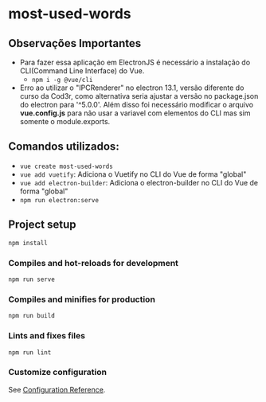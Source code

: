 # most-used-words

##  Observações Importantes
- Para fazer essa aplicação em ElectronJS é necessário a instalação do CLI(Command Line Interface) do Vue.
  - `npm i -g @vue/cli`
- Erro ao utilizar o "IPCRenderer" no electron 13.1, versão diferente do curso da Cod3r, como alternativa seria ajustar a versão no package.json do electron para '^5.0.0'. Além disso foi necessário modificar o arquivo **vue.config.js** para não usar a variavel com elementos do CLI mas sim somente o module.exports.

## Comandos utilizados:
- `vue create most-used-words`
- `vue add vuetify`: Adiciona o Vuetify no CLI do Vue de forma "global"
- `vue add electron-builder`: Adiciona o electron-builder no CLI do Vue de forma "global"
- `npm run electron:serve`

## Project setup
```
npm install
```

### Compiles and hot-reloads for development
```
npm run serve
```

### Compiles and minifies for production
```
npm run build
```

### Lints and fixes files
```
npm run lint
```

### Customize configuration
See [Configuration Reference](https://cli.vuejs.org/config/).
